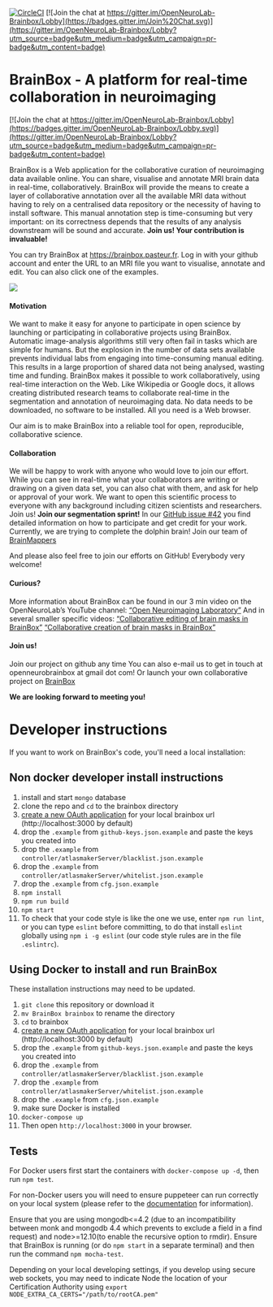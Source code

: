 
[![CircleCI](https://circleci.com/gh/neuroanatomy/BrainBox/tree/master.svg?style=shield)](https://circleci.com/gh/neuroanatomy/BrainBox/tree/master) [![Join the chat at https://gitter.im/OpenNeuroLab-Brainbox/Lobby](https://badges.gitter.im/Join%20Chat.svg)](https://gitter.im/OpenNeuroLab-Brainbox/Lobby?utm_source=badge&utm_medium=badge&utm_campaign=pr-badge&utm_content=badge)

# BrainBox - A platform for real-time collaboration in neuroimaging

[![Join the chat at https://gitter.im/OpenNeuroLab-Brainbox/Lobby](https://badges.gitter.im/OpenNeuroLab-Brainbox/Lobby.svg)](https://gitter.im/OpenNeuroLab-Brainbox/Lobby?utm_source=badge&utm_medium=badge&utm_campaign=pr-badge&utm_content=badge)

BrainBox is a Web application for the collaborative curation of neuroimaging data
 available online. You can share, visualise and annotate MRI brain
 data in real-time, collaboratively. BrainBox will provide the means to create a
 layer of collaborative annotation over all the available MRI data without
 having to rely on a centralised data repository or the necessity of
 having to install software. This manual annotation step is time-consuming but very
 important: on its correctness depends that the results of any analysis downstream will
 be sound and accurate.
 **Join us! Your contribution is invaluable!**

You can try BrainBox at https://brainbox.pasteur.fr. Log in with your github
account and enter the URL to an MRI file you want to visualise, annotate
and edit. You can also click one of the examples.

![](https://user-images.githubusercontent.com/6297454/32104270-96db0afa-bb1b-11e7-8911-786d420c308a.png)


#### Motivation  

We want to make it easy for anyone to participate in open science by launching or participating in collaborative projects using BrainBox. Automatic image-analysis algorithms still very often fail in tasks which are simple for humans. But the explosion in the number of data sets available prevents individual labs from engaging into time-consuming manual editing. This results in a large proportion of shared data not being analysed, wasting time and funding.
BrainBox makes it possible to work collaboratively, using real-time interaction on the Web. Like Wikipedia or Google docs, it allows creating distributed research teams to collaborate real-time in the segmentation and annotation of neuroimaging data. No data needs to be downloaded, no software to be installed. All you need is a Web browser.

Our aim is to make BrainBox into a reliable tool for open, reproducible, collaborative science.


#### Collaboration  

We will be happy to work with anyone who would love to join our effort.
While you can see in real-time what your collaborators are writing or drawing on a given data set, you can also chat with them, and ask for help or approval of your work. We want to open this scientific process to everyone with any background including citizen scientists and researchers. Join us!
**Join our segmentation sprint!** In our [GitHub issue #42](https://github.com/neuroanatomy/BrainBox/issues/177) you find detailed information on how to participate and get credit for your work. Currently, we are trying to complete the dolphin brain! Join our team of [BrainMappers](https://github.com/neuroanatomy/BrainBox/blob/master/BrainMappers.md)

And please also feel free to join our efforts on GitHub! Everybody very welcome!


#### Curious?  

More information about BrainBox can be found in our 3 min video on the OpenNeuroLab’s YouTube channel:
[“Open Neuroimaging Laboratory”](https://m.youtube.com/watch?v=kwsLoVKnw24)
And in several smaller specific videos:
[“Collaborative editing of brain masks in BrainBox”](https://m.youtube.com/watch?v=bFHXS-lya5M)
[“Collaborative creation of brain masks in BrainBox”](https://m.youtube.com/watch?v=mN0vGpy5kFg)

<!--
<a href="http://www.youtube.com/watch?feature=player_embedded&v=kwsLoVKnw24
" target="_blank"><img src="http://img.youtube.com/vi/kwsLoVKnw24/0.jpg" 
alt="IMAGE ALT TEXT HERE" width="640" height="480" border="10" /></a>
-->

#### Join us!  

Join our project on github any time
You can also e-mail us to get in touch at openneurobrainbox at gmail dot com!
Or launch your own collaborative project on [BrainBox](https://brainbox.pasteur.fr/project/new)


**We are looking forward to meeting you!**



# Developer instructions

If you want to work on BrainBox's code, you'll need a local installation:


## Non docker developer install instructions

1. install and start `mongo` database
2. clone the repo and `cd` to the brainbox directory
4. [create a new OAuth application](https://github.com/settings/applications/new) for your local brainbox url (http://localhost:3000 by default)
5. drop the `.example` from `github-keys.json.example` and paste the keys you created into
6. drop the `.example` from `controller/atlasmakerServer/blacklist.json.example`
7. drop the `.example` from `controller/atlasmakerServer/whitelist.json.example`
8. drop the `.example` from `cfg.json.example`
10. `npm install`
11. `npm run build`
12. `npm start`
13. To check that your code style is like the one we use,  enter `npm run lint`, or you can type `eslint` before committing, to do that install `eslint` globally using `npm i -g eslint` (our code style rules are in the file `.eslintrc`).


## Using Docker to install and run BrainBox
These installation instructions may need to be updated.  

1. `git clone` this repository or download it
2. `mv BrainBox brainbox` to rename the directory
3. `cd` to brainbox
4. [create a new OAuth application](https://github.com/settings/applications/new) for your local brainbox url (http://localhost:3000 by default)
5. drop the `.example` from `github-keys.json.example` and paste the keys you created into
6. drop the `.example` from `controller/atlasmakerServer/blacklist.json.example`
7. drop the `.example` from `controller/atlasmakerServer/whitelist.json.example`
8. drop the `.example` from `cfg.json.example`
7. make sure Docker is installed
8. `docker-compose up`
9. Then open `http://localhost:3000` in your browser.


## Tests

For Docker users first start the containers with `docker-compose up -d`, then run `npm test`.

For non-Docker users you will need to ensure puppeteer can run correctly on your local system (please refer to the [documentation](https://github.com/GoogleChrome/puppeteer) for information).

Ensure that you are using mongodb<=4.2 (due to an incompatibility between monk and mongodb 4.4 which prevents to exclude a field in a find request) and node>=12.10(to enable the recursive option to rmdir).
Ensure that BrainBox is running (or do `npm start` in a separate terminal) and then run the command `npm mocha-test`.

Depending on your local developing settings, if you develop using secure web sockets, you may need to indicate Node the location of your Certification Authority using `export NODE_EXTRA_CA_CERTS="/path/to/rootCA.pem"`
